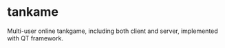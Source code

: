 # tankame
Multi-user online tankgame, including both client and server, implemented with QT framework.
